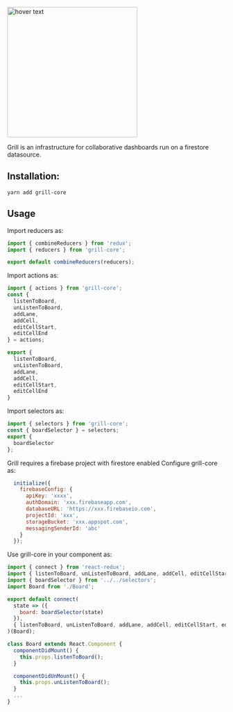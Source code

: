 <p align="left">
  <img src="https://user-images.githubusercontent.com/2143920/53520273-942e0600-3ad5-11e9-97c7-4601961de32a.png" width="300" title="hover text">
</p>
Grill is an infrastructure for collaborative dashboards run on a firestore datasource.

## Installation:

`yarn add grill-core`

## Usage

Import reducers as:

```js
import { combineReducers } from 'redux';
import { reducers } from 'grill-core';

export default combineReducers(reducers);
```

Import actions as:

```js
import { actions } from 'grill-core';
const {
  listenToBoard,
  unListenToBoard,
  addLane,
  addCell,
  editCellStart,
  editCellEnd
} = actions;

export {
  listenToBoard,
  unListenToBoard,
  addLane,
  addCell,
  editCellStart,
  editCellEnd
}
```

Import selectors as:

```js
import { selectors } from 'grill-core';
const { boardSelector } = selectors;
export {
  boardSelector
};
```

Grill requires a firebase project with firestore enabled
Configure grill-core as:

```js
  initialize({
    firebaseConfig: {
      apiKey: 'xxxx',
      authDomain: 'xxx.firebaseapp.com',
      databaseURL: 'https://xxx.firebaseio.com',
      projectId: 'xxx',
      storageBucket: 'xxx.appspot.com',
      messagingSenderId: 'abc'
    }
  });
```

Use grill-core in your component as:

```js
import { connect } from 'react-redux';
import { listenToBoard, unListenToBoard, addLane, addCell, editCellStart, editCellEnd } from '../../redux/actions';
import { boardSelector } from '../../selectors';
import Board from './Board';

export default connect(
  state => ({
    board: boardSelector(state)
  }),
  { listenToBoard, unListenToBoard, addLane, addCell, editCellStart, editCellEnd }
)(Board);
```

```js
class Board extends React.Component {
  componentDidMount() {
    this.props.listenToBoard();
  }

  componentDidUnMount() {
    this.props.unListenToBoard();
  }
  ...
}
```
